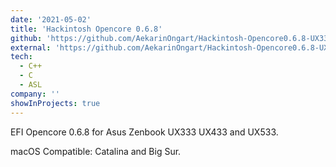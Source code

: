 ```yaml
---
date: '2021-05-02'
title: 'Hackintosh Opencore 0.6.8'
github: 'https://github.com/AekarinOngart/Hackintosh-Opencore0.6.8-UX333'
external: 'https://github.com/AekarinOngart/Hackintosh-Opencore0.6.8-UX333'
tech:
  - C++
  - C
  - ASL
company: ''
showInProjects: true
---
```


EFI Opencore 0.6.8 for Asus Zenbook UX333 UX433 and UX533.

macOS Compatible: Catalina and Big Sur.
